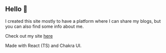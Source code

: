 ## Hello 👋

I created this site mostly to have a platform where I can share my blogs, but you can also find some info about me.

Check out my site <a href='https://doctakim.com' target='_blank'>here</a>


Made with React (TS) and Chakra UI.